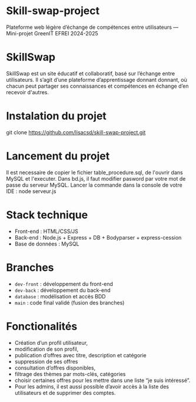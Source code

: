 # Skill-swap-project
Plateforme web légère d’échange de compétences entre utilisateurs — Mini-projet GreenIT EFREI 2024-2025

# SkillSwap

SkillSwap est un site éducatif et collaboratif, basé sur l’échange entre utilisateurs. 
Il s’agit d’une plateforme d’apprentissage donnant donnant, où chacun peut partager ses connaissances et compétences en échange d’en recevoir d'autres. 

# Instalation du projet
git clone https://github.com/lisacsd/skill-swap-project.git

# Lancement du projet
Il est necessaire de copier le fichier table_procedure.sql, de l'ouvrir dans MySQL et l'executer.
Dans bd.js, il faut modifier pasword par votre mot de passe du serveur MySQL.
Lancer la commande dans la console de votre IDE : node serveur.js

# Stack technique
- Front-end : HTML/CSS/JS 
- Back-end : Node.js + Express + DB + Bodyparser + express-cession
- Base de données : MySQL

# Branches
- `dev-front` : développement du front-end
- `dev-back` : développement du back-end
- `database` : modélisation et accès BDD
- `main` : code final validé (fusion des branches)

# Fonctionalités
- Création d’un profil utilisateur, 
- modification de son profil, 
- publication d’offres avec titre, description et catégorie 
- suppression de ses offres 
- consultation d’offres disponibles, 
- filtrage des thèmes par mots-clés, catégories 
- choisir certaines offres pour les mettre dans une liste “je suis intéressé”. 
- Pour les admins, il est aussi possible d’avoir accès à la liste des utilisateurs et de supprimer des comptes.